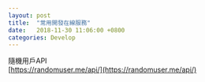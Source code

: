 ```yaml
---
layout: post
title:  "常用開發在線服務"
date:   2018-11-30 11:06:00 +0800
categories: Develop
---
```


隨機用戶API
<br/>
[https://randomuser.me/api/](https://randomuser.me/api/)

